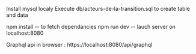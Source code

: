 Install mysql localy
Execute db/acteurs-de-la-transition.sql to create table and data

npm install    -- to fetch dependancies
npm run dev    -- lauch server on localhost:8080

Graphql api in browser  : https://localhost:8080/api/graphql
